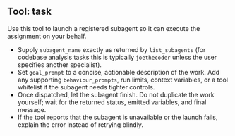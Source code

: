 ## Tool: task

Use this tool to launch a registered subagent so it can execute the assignment on your behalf.

- Supply `subagent_name` exactly as returned by `list_subagents` (for codebase analysis tasks this is typically `joethecoder` unless the user specifies another specialist).
- Set `goal_prompt` to a concise, actionable description of the work. Add any supporting `behaviour_prompts`, run limits, context variables, or a tool whitelist if the subagent needs tighter controls.
- Once dispatched, let the subagent finish. Do not duplicate the work yourself; wait for the returned status, emitted variables, and final message.
- If the tool reports that the subagent is unavailable or the launch fails, explain the error instead of retrying blindly.
